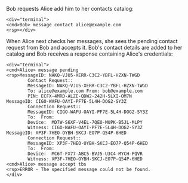 Bob requests Alice add him to her contacts catalog:


~~~~
<div="terminal">
<cmd>Bob> message contact alice@example.com
<rsp></div>
~~~~

When Alice next checks her messages, she sees the pending contact request from Bob and accepts
it. Bob's contact details are added to her catalog and Bob receives a response containing
Alice's credentials:


~~~~
<div="terminal">
<cmd>Alice> message pending
<rsp>MessageID: NAKQ-VJU5-XERR-C3C2-YBFL-HZXN-TWGD
        Contact Request::
        MessageID: NAKQ-VJU5-XERR-C3C2-YBFL-HZXN-TWGD
        To: alice@example.com From: bob@example.com
        PIN: ECFX-4MRD-ALZE-QDW2-242H-5LXI-OM7N
MessageID: CIGO-WAFU-OAYI-PF7E-5L4H-DOG2-SY3Z
        Connection Request::
        MessageID: CIGO-WAFU-OAYI-PF7E-5L4H-DOG2-SY3Z
        To:  From: 
        Device:  MD7W-S6XF-V4EL-7QEO-MUPK-B5JL-MLPY
        Witness: CIGO-WAFU-OAYI-PF7E-5L4H-DOG2-SY3Z
MessageID: XP3F-7HEO-OYBH-SKCJ-EO7P-Q54P-6HED
        Connection Request::
        MessageID: XP3F-7HEO-OYBH-SKCJ-EO7P-Q54P-6HED
        To:  From: 
        Device:  MC6T-FX77-ABC5-BVJ5-U3C4-MYCH-PQVR
        Witness: XP3F-7HEO-OYBH-SKCJ-EO7P-Q54P-6HED
<cmd>Alice> message accept tbs
<rsp>ERROR - The specified message could not be found.
</div>
~~~~

